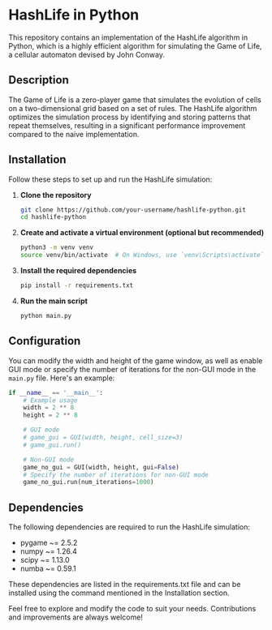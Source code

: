 # HashLife in Python

This repository contains an implementation of the HashLife algorithm in Python,
which is a highly efficient algorithm for simulating the Game of Life, a
cellular automaton devised by John Conway.

## Description

The Game of Life is a zero-player game that simulates the evolution of cells on
a two-dimensional grid based on a set of rules. The HashLife algorithm
optimizes the simulation process by identifying and storing patterns that
repeat themselves, resulting in a significant performance improvement compared
to the naive implementation.

## Installation

Follow these steps to set up and run the HashLife simulation:

1. **Clone the repository**

   ```bash
   git clone https://github.com/your-username/hashlife-python.git
   cd hashlife-python
   ```

2. **Create and activate a virtual environment (optional but recommended)**

   ```bash
   python3 -m venv venv
   source venv/bin/activate  # On Windows, use `venv\Scripts\activate`
   ```

3. **Install the required dependencies**

   ```bash
   pip install -r requirements.txt
   ```

4. **Run the main script**

   ```bash
   python main.py
   ```

## Configuration

You can modify the width and height of the game window, as well as enable GUI
mode or specify the number of iterations for the non-GUI mode in the `main.py`
file. Here's an example:

```python
if __name__ == '__main__':
    # Example usage
    width = 2 ** 8
    height = 2 ** 8

    # GUI mode
    # game_gui = GUI(width, height, cell_size=3)
    # game_gui.run()

    # Non-GUI mode
    game_no_gui = GUI(width, height, gui=False)
    # Specify the number of iterations for non-GUI mode
    game_no_gui.run(num_iterations=1000)
```

## Dependencies

The following dependencies are required to run the HashLife simulation:

- pygame ~= 2.5.2
- numpy ~= 1.26.4
- scipy ~= 1.13.0
- numba ~= 0.59.1

These dependencies are listed in the requirements.txt file and can be installed
using the command mentioned in the Installation section.

Feel free to explore and modify the code to suit your needs. Contributions and
improvements are always welcome!